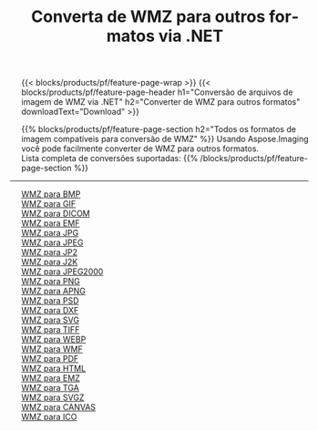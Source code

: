 ﻿---
title: Converta de WMZ para outros formatos via .NET 
weight: 3920
url: /pt/net/conversion/from/wmz 
lang: pt
langdirlevel: 2
locales: zh-hans,ja,it,ru,de,es,fr,nl,id,lt,pl,pt,vi,tr,ko,zh-hant,ar,hi,th,sv,cs,uk,he
description: Usando Aspose.Imaging você pode facilmente converter de WMZ para outros formatos
---

{{< blocks/products/pf/feature-page-wrap >}}
{{< blocks/products/pf/feature-page-header h1="Conversão de arquivos de imagem de WMZ via .NET" h2="Converter de WMZ para outros formatos" downloadText="Download" >}}


{{% blocks/products/pf/feature-page-section  h2="Todos os formatos de imagem compatíveis para conversão de WMZ" %}}
Usando Aspose.Imaging você pode facilmente converter de WMZ para outros formatos.
<br/>
Lista completa de conversões suportadas:
{{% /blocks/products/pf/feature-page-section %}}
<div class="container-fluid productfamilypage bg-gray">
    <div class="convertypes bg-gray agp-content section">
        <div class="container">
		<hr style="margin-left:-20px;"/>
		<div class="row other-converters">
		    <div class='col-md-2 other-converter remove-lp remove-rp'><a href="/imaging/pt/net/conversion/wmz-to-bmp" >WMZ para BMP</a></div><div class='col-md-2 other-converter remove-lp remove-rp'><a href="/imaging/pt/net/conversion/wmz-to-gif" >WMZ para GIF</a></div><div class='col-md-2 other-converter remove-lp remove-rp'><a href="/imaging/pt/net/conversion/wmz-to-dicom" >WMZ para DICOM</a></div><div class='col-md-2 other-converter remove-lp remove-rp'><a href="/imaging/pt/net/conversion/wmz-to-emf" >WMZ para EMF</a></div><div class='col-md-2 other-converter remove-lp remove-rp'><a href="/imaging/pt/net/conversion/wmz-to-jpg" >WMZ para JPG</a></div><div class='col-md-2 other-converter remove-lp remove-rp'><a href="/imaging/pt/net/conversion/wmz-to-jpeg" >WMZ para JPEG</a></div><div class='col-md-2 other-converter remove-lp remove-rp'><a href="/imaging/pt/net/conversion/wmz-to-jp2" >WMZ para JP2</a></div><div class='col-md-2 other-converter remove-lp remove-rp'><a href="/imaging/pt/net/conversion/wmz-to-j2k" >WMZ para J2K</a></div><div class='col-md-2 other-converter remove-lp remove-rp'><a href="/imaging/pt/net/conversion/wmz-to-jpeg2000" >WMZ para JPEG2000</a></div><div class='col-md-2 other-converter remove-lp remove-rp'><a href="/imaging/pt/net/conversion/wmz-to-png" >WMZ para PNG</a></div><div class='col-md-2 other-converter remove-lp remove-rp'><a href="/imaging/pt/net/conversion/wmz-to-apng" >WMZ para APNG</a></div><div class='col-md-2 other-converter remove-lp remove-rp'><a href="/imaging/pt/net/conversion/wmz-to-psd" >WMZ para PSD</a></div><div class='col-md-2 other-converter remove-lp remove-rp'><a href="/imaging/pt/net/conversion/wmz-to-dxf" >WMZ para DXF</a></div><div class='col-md-2 other-converter remove-lp remove-rp'><a href="/imaging/pt/net/conversion/wmz-to-svg" >WMZ para SVG</a></div><div class='col-md-2 other-converter remove-lp remove-rp'><a href="/imaging/pt/net/conversion/wmz-to-tiff" >WMZ para TIFF</a></div><div class='col-md-2 other-converter remove-lp remove-rp'><a href="/imaging/pt/net/conversion/wmz-to-webp" >WMZ para WEBP</a></div><div class='col-md-2 other-converter remove-lp remove-rp'><a href="/imaging/pt/net/conversion/wmz-to-wmf" >WMZ para WMF</a></div><div class='col-md-2 other-converter remove-lp remove-rp'><a href="/imaging/pt/net/conversion/wmz-to-pdf" >WMZ para PDF</a></div><div class='col-md-2 other-converter remove-lp remove-rp'><a href="/imaging/pt/net/conversion/wmz-to-html" >WMZ para HTML</a></div><div class='col-md-2 other-converter remove-lp remove-rp'><a href="/imaging/pt/net/conversion/wmz-to-emz" >WMZ para EMZ</a></div><div class='col-md-2 other-converter remove-lp remove-rp'><a href="/imaging/pt/net/conversion/wmz-to-tga" >WMZ para TGA</a></div><div class='col-md-2 other-converter remove-lp remove-rp'><a href="/imaging/pt/net/conversion/wmz-to-svgz" >WMZ para SVGZ</a></div><div class='col-md-2 other-converter remove-lp remove-rp'><a href="/imaging/pt/net/conversion/wmz-to-canvas" >WMZ para CANVAS</a></div><div class='col-md-2 other-converter remove-lp remove-rp'><a href="/imaging/pt/net/conversion/wmz-to-ico" >WMZ para ICO</a></div>
                </div>
        </div>
    </div>
</div>
<br/>

